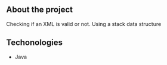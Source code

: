 ## About the project
Checking if an XML is valid or not. Using a stack data structure

## Techonologies
* Java
